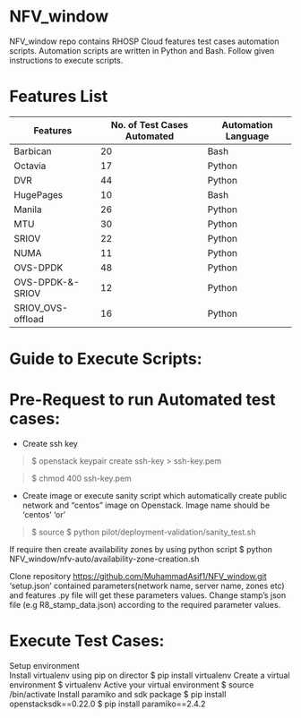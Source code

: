 # NFV_window
NFV_window repo contains RHOSP Cloud features test cases automation scripts. Automation scripts are written in Python and Bash. Follow given instructions to execute scripts.  
# Features List
| Features	       | No. of Test Cases Automated | Automation Language |
|------------------|-----------------------------|---------------------|
| Barbican	       |   20	                      |     Bash            |
| Octavia	       |   17	                      |     Python          |
| DVR	             |   44	                      |     Python          |
| HugePages	       |   10                        |     Bash            |
| Manila	          |   26	                      |     Python          |
| MTU	             |   30	                      |     Python          |
| SRIOV	          |   22	                      |     Python          |
| NUMA	          |   11	                      |     Python          |
| OVS-DPDK         |	  48	                      |     Python          |
| OVS-DPDK-&-SRIOV |   12	                      |     Python          |
| SRIOV_OVS-offload|	  16                        |     Python          |




# Guide to Execute Scripts:

# Pre-Request to run Automated test cases:
- Create ssh key
> $ openstack keypair create ssh-key > ssh-key.pem

> $ chmod 400 ssh-key.pem

- Create image or execute sanity script which automatically create public network and “centos” image on Openstack.
Image name should be ‘centos’
‘or’
> $ source <overcloud>
> $ python pilot/deployment-validation/sanity_test.sh


If require then create availability zones by using python script
$ python NFV_window/nfv-auto/availability-zone-creation.sh

Clone repository
https://github.com/MuhammadAsif1/NFV_window.git
‘setup.json’ contained parameters(network name, server name, zones etc) and features .py file will get these parameters values.
Change stamp’s json file (e.g R8_stamp_data.json) according to the required parameter values.


# Execute Test Cases:
Setup environment  
Install virtualenv using pip on director
   $ pip install virtualenv
Create a virtual environment
   $ virtualenv  <env-name>
Active your virtual environment
   $ source <env-name>/bin/activate
Install paramiko and sdk package
   $ pip install openstacksdk==0.22.0
   $ pip install paramiko==2.4.2
